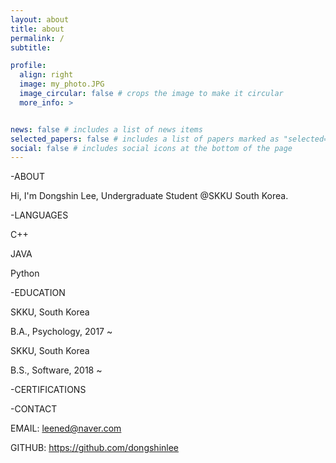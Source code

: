 ```yaml
---
layout: about
title: about
permalink: /
subtitle: 

profile:
  align: right
  image: my_photo.JPG
  image_circular: false # crops the image to make it circular
  more_info: >


news: false # includes a list of news items
selected_papers: false # includes a list of papers marked as "selected={true}"
social: false # includes social icons at the bottom of the page
---
```


-ABOUT <p>
  Hi, I'm Dongshin Lee, Undergraduate Student @SKKU South Korea.<p>

-LANGUAGES <p>
  C++ <p>
  JAVA <p>
  Python <p><p>
  
-EDUCATION <p>
  SKKU, South Korea <p>
  B.A., Psychology, 2017 ~ <p><p>
  
  SKKU, South Korea <p>
  B.S., Software, 2018 ~ <p><p>
  
-CERTIFICATIONS <p><p>

-CONTACT <p>
  EMAIL: leened@naver.com <p>
  GITHUB: https://github.com/dongshinlee <p>

